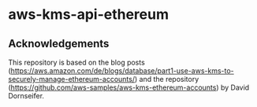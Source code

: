 # aws-kms-api-ethereum


## Acknowledgements
This repository is based on the blog posts (https://aws.amazon.com/de/blogs/database/part1-use-aws-kms-to-securely-manage-ethereum-accounts/) and the repository (https://github.com/aws-samples/aws-kms-ethereum-accounts) by David Dornseifer.
